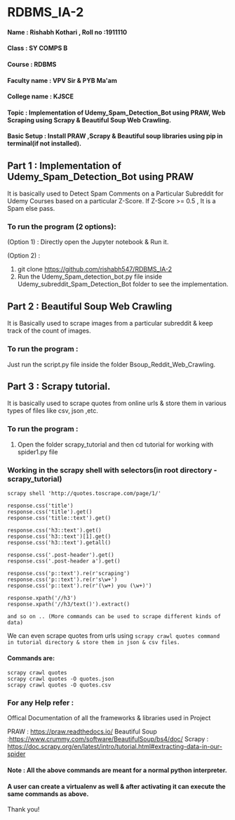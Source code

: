 # RDBMS_IA-2
#### Name : Rishabh Kothari , Roll no :1911110
#### Class : SY COMPS B
#### Course : RDBMS
#### Faculty name : VPV Sir & PYB Ma'am
#### College name : KJSCE

#### Topic : Implementation of Udemy_Spam_Detection_Bot using PRAW, Web Scraping using Scrapy & Beautiful Soup Web Crawling.


#### Basic Setup : Install PRAW ,Scrapy & Beautiful soup libraries using pip in terminal(if not installed).

## Part 1 :  Implementation of Udemy_Spam_Detection_Bot using PRAW

It is basically used to Detect Spam Comments on a Particular Subreddit for Udemy Courses based on a particular Z-Score.
If Z-Score >= 0.5 , It is a Spam else pass.

### To run the program (2 options):

(Option 1) : Directly open the Jupyter notebook & Run it.

(Option 2) :
1. git clone https://github.com/rishabh547/RDBMS_IA-2
2. Run the Udemy_Spam_detection_bot.py file inside Udemy_subreddit_Spam_Detection_Bot folder to see the implementation.


## Part 2 : Beautiful Soup Web Crawling
It is Basically used to scrape images from a particular subreddit & keep track of the count of images.

### To run the program : 
Just run the script.py file inside the folder Bsoup_Reddit_Web_Crawling.


## Part 3 : Scrapy tutorial.
It is basically used to scrape quotes from online urls & store them in various types of files like csv, json ,etc.

### To run the program : 
1. Open the folder scrapy_tutorial and then cd tutorial for working with spider1.py file

### Working in the scrapy shell with selectors(in root directory - scrapy_tutorial)
```
scrapy shell 'http://quotes.toscrape.com/page/1/'
```

```
response.css('title')
response.css('title').get()
response.css('title::text').get()

response.css('h3::text').get()
response.css('h3::text')[1].get()
response.css('h3::text').getall()

response.css('.post-header').get()
response.css('.post-header a').get()

response.css('p::text').re(r'scraping')
response.css('p::text').re(r's\w+')
response.css('p::text').re(r'(\w+) you (\w+)')

response.xpath('//h3')
response.xpath('//h3/text()').extract()

and so on .. (More commands can be used to scrape different kinds of data)
```
We can even scrape quotes from urls using ```scrapy crawl quotes command in tutorial directory & store them in json & csv files.```

#### Commands are:
```
scrapy crawl quotes 
scrapy crawl quotes -O quotes.json
scrapy crawl quotes -O quotes.csv 
```

### For any Help refer :
Offical Documentation of all the frameworks & libraries used in Project

PRAW : https://praw.readthedocs.io/
Beautiful Soup :https://www.crummy.com/software/BeautifulSoup/bs4/doc/
Scrapy : https://doc.scrapy.org/en/latest/intro/tutorial.html#extracting-data-in-our-spider

#### Note : All the above commands are meant for a normal python interpreter.
#### A user can create a virtualenv as well & after activating it can execute the same commands as above.

Thank you!
